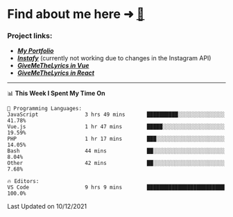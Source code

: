# Find about me here ➜ [🧑](https://pauabella.dev)

### Project links:
- ***[My Portfolio](https://pauabella.dev)***
- ***[Instafy](https://instafy.me)*** (currently not working due to changes in the Instagram API)
- ***[GiveMeTheLyrics in Vue](https://lyrics.pauabella.dev)***
- ***[GiveMeTheLyrics in React](https://pauabella.dev/GiveMeTheLyrics)***

---
<!--START_SECTION:waka-->
📊 **This Week I Spent My Time On** 

```text
💬 Programming Languages: 
JavaScript               3 hrs 49 mins       ██████████░░░░░░░░░░░░░░░   41.78% 
Vue.js                   1 hr 47 mins        █████░░░░░░░░░░░░░░░░░░░░   19.59% 
PHP                      1 hr 17 mins        ███░░░░░░░░░░░░░░░░░░░░░░   14.05% 
Bash                     44 mins             ██░░░░░░░░░░░░░░░░░░░░░░░   8.04% 
Other                    42 mins             ██░░░░░░░░░░░░░░░░░░░░░░░   7.68%

🔥 Editors: 
VS Code                  9 hrs 9 mins        █████████████████████████   100.0%

```


 Last Updated on 10/12/2021
<!--END_SECTION:waka-->
